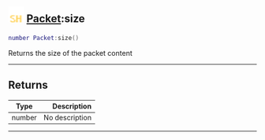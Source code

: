 ## <img src="../../.gitbook/assets/shared.png" width="32" height="32" /> [Packet](../packet/README.md):size

```lua
number Packet:size()
```

Returns the size of the packet content<br>

-----------------
## Returns

| Type   | Description |
| ------ | ----------: |
| number | No description |


--------